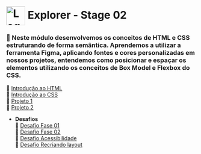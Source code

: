 # <img src="https://imgur.com/X4HdxWx.png"  width="50px" align="center" alt="Logo Explorer em formato de Hexagono Azul com detalhes azul claro"> Explorer - Stage 02

### 📌 Neste módulo desenvolvemos os conceitos de HTML e CSS estruturando de forma semântica. Aprendemos a utilizar a ferramenta Figma, aplicando fontes e cores personalizadas em nossos projetos, entendemos como posicionar e espaçar os elementos utilizando os conceitos de Box Model e Flexbox do CSS.


 🔗 [Introdução ao HTML](https://github.com/RodrigoLuigi/Explorer---RocketSeat/tree/master/Stage%2002%20-%20Introdu%C3%A7%C3%A3o%20ao%20HTML%20e%20CSS/Introdu%C3%A7%C3%A3o%20ao%20HTML)<br>
 🔗 [Introdução ao CSS]()<br>
 🔗 [Projeto 1]()<br>
 🔗 [Projeto 2]()<br>
* **Desafios**<br>
 🔗 [Desafio Fase 01]()<br>
 🔗 [Desafio Fase 02]()<br>
 🔗 [Desafio Acessibilidade]()<br>
 🔗 [Desafio Recriando layout]()










